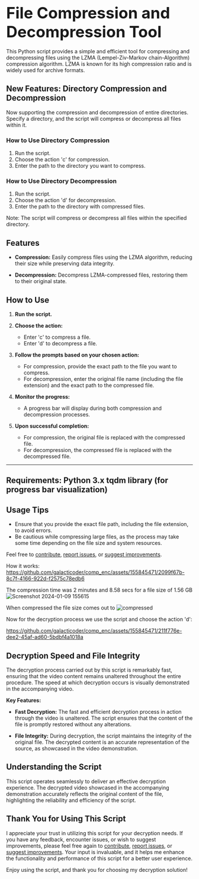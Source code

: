 
# <span style="font-size:1.5em;">File Compression and Decompression Tool</span>
This Python script provides a simple and efficient tool for compressing and decompressing files using the LZMA (Lempel-Ziv-Markov chain-Algorithm) compression algorithm. LZMA is known for its high compression ratio and is widely used for archive formats.

## New Features: Directory Compression and Decompression
Now supporting the compression and decompression of entire directories. Specify a directory, and the script will compress or decompress all files within it.

### How to Use Directory Compression
1. Run the script.
2. Choose the action 'c' for compression.
3. Enter the path to the directory you want to compress.

### How to Use Directory Decompression
1. Run the script.
2. Choose the action 'd' for decompression.
3. Enter the path to the directory with compressed files.

Note: The script will compress or decompress all files within the specified directory.

## Features
- **Compression:**
  Easily compress files using the LZMA algorithm, reducing their size while preserving data integrity.

- **Decompression:**
  Decompress LZMA-compressed files, restoring them to their original state.

## How to Use
1. **Run the script.**
2. **Choose the action:**
   - Enter 'c' to compress a file.
   - Enter 'd' to decompress a file.

3. **Follow the prompts based on your chosen action:**
   - For compression, provide the exact path to the file you want to compress.
   - For decompression, enter the original file name (including the file extension) and the exact path to the compressed file.

4. **Monitor the progress:**
   - A progress bar will display during both compression and decompression processes.

5. **Upon successful completion:**
   - For compression, the original file is replaced with the compressed file.
   - For decompression, the compressed file is replaced with the decompressed file.

-----------------------------------------------
Requirements:
  Python 3.x
  tqdm library (for progress bar visualization)
-----------------------------------------------
## Usage Tips
- Ensure that you provide the exact file path, including the file extension, to avoid errors.
- Be cautious while compressing large files, as the process may take some time depending on the file size and system resources.

Feel free to [contribute](#), [report issues](#), or [suggest improvements](#).


How it works:
https://github.com/galacticoder/comp_enc/assets/155845471/2099f67b-8c7f-4166-922d-f2575c78edb6

The compression time was 2 minutes and 8.58 secs for a file size of 1.56 GB
![Screenshot 2024-01-09 155615](https://github.com/galacticoder/comp_enc/assets/155845471/b0794c4f-7eb0-40c6-8d09-180f5e96e9a8)

When compressed the file size comes out to 
![compressed](https://github.com/galacticoder/comp_enc/assets/155845471/da652231-cc7e-41f4-b9bf-d305c381cf91)

Now for the decryption process we use the script and choose the action 'd':

https://github.com/galacticoder/comp_enc/assets/155845471/211f776e-dee2-45af-ad60-5bdbf4a1018a
## Decryption Speed and File Integrity

The decryption process carried out by this script is remarkably fast, ensuring that the video content remains unaltered throughout the entire procedure. The speed at which decryption occurs is visually demonstrated in the accompanying video.

**Key Features:**
- **Fast Decryption:**
  The fast and efficient decryption process in action through the video is unaltered. The script ensures that the content of the file is promptly restored without any alterations.

- **File Integrity:**
  During decryption, the script maintains the integrity of the original file. The decrypted content is an accurate representation of the source, as showcased in the video demonstration.

## Understanding the Script

This script operates seamlessly to deliver an effective decryption experience. The decrypted video showcased in the accompanying demonstration accurately reflects the original content of the file, highlighting the reliability and efficiency of the script.

## Thank You for Using This Script

I appreciate your trust in utilizing this script for your decryption needs. If you have any feedback, encounter issues, or wish to suggest improvements, please feel free again to [contribute](#), [report issues](https://github.com/galacticoder/comp_enc/issues/new), or [suggest improvements](#). Your input is invaluable, and it helps me enhance the functionality and performance of this script for a better user experience.

Enjoy using the script, and thank you for choosing my decryption solution!




